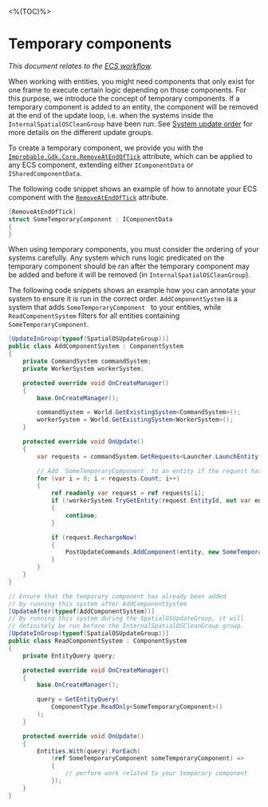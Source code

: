 <%(TOC)%>

# Temporary components

_This document relates to the [ECS workflow]({{urlRoot}}/reference/workflows/overview)._

When working with entities, you might need components that only exist for one frame to execute certain logic depending on those components. For this purpose, we introduce the concept of temporary components. If a temporary component is added to an entity, the component will be removed at the end of the update loop, i.e. when the systems inside the `InternalSpatialOSCleanGroup` have been run. See [System update order]({{urlRoot}}/reference/workflows/ecs/system-update-order) for more details on the different update groups.

To create a temporary component, we provide you with the [`Improbable.Gdk.Core.RemoveAtEndOfTick`]({{urlRoot}}/api/core/remove-at-end-of-tick-attribute) attribute, which can be applied to any ECS component, extending either `IComponentData` or `ISharedComponentData`.

The following code snippet shows an example of how to annotate your ECS component with the [`RemoveAtEndOfTick`]({{urlRoot}}/api/core/remove-at-end-of-tick-attribute) attribute.

```csharp
[RemoveAtEndOfTick]
struct SomeTemporaryComponent : IComponentData
{
}
```

When using temporary components, you must consider the ordering of your systems carefully. Any system which runs logic predicated on the temporary component should be ran after the temporary component may be added and before it will be removed (in `InternalSpatialOSCleanGroup`).

The following code snippets shows an example how you can annotate your system to ensure it is run in the correct order.
`AddComponentSystem` is a system that adds `SomeTemporaryComponent ` to your entities, while `ReadComponentSystem` filters for all entities containing `SomeTemporaryComponent`.

```csharp
[UpdateInGroup(typeof(SpatialOSUpdateGroup))]
public class AddComponentSystem : ComponentSystem
{
    private CommandSystem commandSystem;
    private WorkerSystem workerSystem;

    protected override void OnCreateManager()
    {
        base.OnCreateManager();

        commandSystem = World.GetExistingSystem<CommandSystem>();
        workerSystem = World.GetExistingSystem<WorkerSystem>();
    }

    protected override void OnUpdate()
    {
        var requests = commandSystem.GetRequests<Launcher.LaunchEntity.ReceivedRequest>();

        // Add `SomeTemporaryComponent` to an entity if the request has `RechargeNow` enabled
        for (var i = 0; i < requests.Count; i++)
        {
            ref readonly var request = ref requests[i];
            if (!workerSystem.TryGetEntity(request.EntityId, out var entity))
            {
                continue;
            }

            if (request.RechargeNow)
            {
                PostUpdateCommands.AddComponent(entity, new SomeTemporaryComponent());
            }
        }
    }
}
```

```csharp
// Ensure that the temporary component has already been added
// by running this system after AddComponentSystem
[UpdateAfter(typeof(AddComponentSystem))]
// By running this system during the SpatialOSUpdateGroup, it will
// definitely be run before the InternalSpatialOSCleanGroup group.
[UpdateInGroup(typeof(SpatialOSUpdateGroup))]
public class ReadComponentSystem : ComponentSystem
{
    private EntityQuery query;

    protected override void OnCreateManager()
    {
        base.OnCreateManager();

        query = GetEntityQuery(
            ComponentType.ReadOnly<SomeTemporaryComponent>()
        );
    }

    protected override void OnUpdate()
    {
        Entities.With(query).ForEach(
            (ref SomeTemporaryComponent someTemporaryComponent) =>
            {
                // perform work related to your temporary component
            });
    }
}
```
